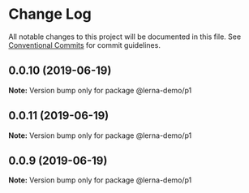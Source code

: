 # Change Log

All notable changes to this project will be documented in this file.
See [Conventional Commits](https://conventionalcommits.org) for commit guidelines.

## 0.0.10 (2019-06-19)

**Note:** Version bump only for package @lerna-demo/p1





## 0.0.11 (2019-06-19)

**Note:** Version bump only for package @lerna-demo/p1





## 0.0.9 (2019-06-19)

**Note:** Version bump only for package @lerna-demo/p1
